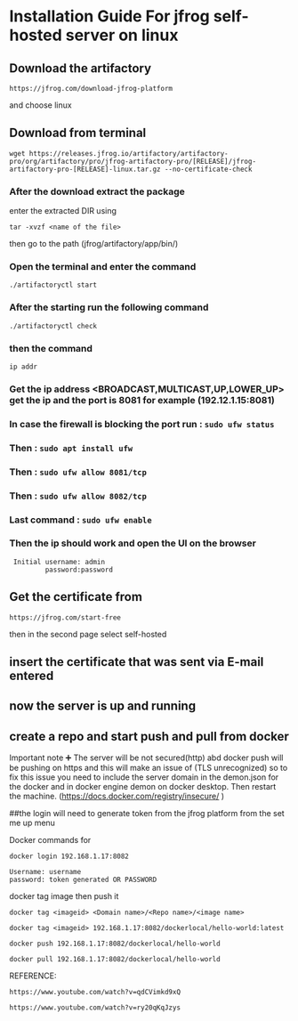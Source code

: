 # Installation Guide For jfrog self-hosted server on linux



## Download the artifactory 
```
https://jfrog.com/download-jfrog-platform
```
and choose linux
## Download from terminal 
```
wget https://releases.jfrog.io/artifactory/artifactory-pro/org/artifactory/pro/jfrog-artifactory-pro/[RELEASE]/jfrog-artifactory-pro-[RELEASE]-linux.tar.gz --no-certificate-check 
```

### After the download extract the package 
enter the extracted DIR 
using 
```
tar -xvzf <name of the file>
```
then go to the path (jfrog/artifactory/app/bin/)

### Open the terminal and enter the command 
```
./artifactoryctl start
```
### After the starting run the following command
```
./artifactoryctl check
``` 

### then the command 
```
ip addr
```
### Get the ip address <BROADCAST,MULTICAST,UP,LOWER_UP> get the ip and the port is 8081 for example (192.12.1.15:8081)

### In case the firewall is blocking the port run : ```sudo ufw status```
### Then : ```sudo apt install ufw```
### Then : ```sudo ufw allow 8081/tcp```
### Then : ```sudo ufw allow 8082/tcp```
### Last command : ```sudo ufw enable ```
### Then the ip should work and open the UI on the browser
```
 Initial username: admin 
         password:password
```
## Get the certificate from
```
https://jfrog.com/start-free 
``` 
then in the second page select self-hosted
## insert the certificate that was sent via E-mail entered 
## now the server is up and running 
## create a repo and start push and pull from docker 



Important note ➕
The server will be not secured(http) abd docker push will be pushing on https and this will make an issue of (TLS unrecognized) so to fix this issue you need to include the server domain in the demon.json for the docker and in docker engine demon on docker desktop. Then restart the machine. 
(https://docs.docker.com/registry/insecure/ )

##the login will need to generate token from the jfrog platform from the set me up menu 

Docker commands for
```
docker login 192.168.1.17:8082
```
```
Username: username 
password: token generated OR PASSWORD
```

docker tag image then push it

```
docker tag <imageid> <Domain name>/<Repo name>/<image name>
  ```
```
docker tag <imageid> 192.168.1.17:8082/dockerlocal/hello-world:latest
```
```
docker push 192.168.1.17:8082/dockerlocal/hello-world
```
```
docker pull 192.168.1.17:8082/dockerlocal/hello-world
```


REFERENCE:
``` 
https://www.youtube.com/watch?v=qdCVimkd9xQ 
```
``` 
https://www.youtube.com/watch?v=ry20qKqJzys
```
